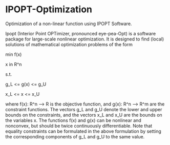 # IPOPT-Optimization
Optimization of a non-linear function using IPOPT Software. 

Ipopt (Interior Point OPTimizer, pronounced eye-pea-Opt) is a software package for large-scale nonlinear optimization. 
It is designed to find (local) solutions of mathematical optimization problems of the form

   min     f(x)
   
x in R^n

s.t.       

g_L <= g(x) <= g_U

 x_L <=  x   <= x_U


where f(x): R^n --> R is the objective function, and g(x): R^n --> R^m are the constraint functions. 
The vectors g_L and g_U denote the lower and upper bounds on the constraints, and the vectors x_L and x_U are the bounds 
on the variables x. The functions f(x) and g(x) can be nonlinear and nonconvex, but should be twice continuously differentiable.
Note that equality constraints can be formulated in the above formulation by setting the corresponding components of g_L and g_U
to the same value. 

